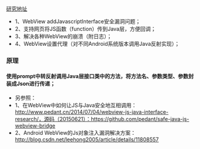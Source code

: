 [研究地址](https://github.com/seven456/SafeWebView)
* 1、WebView addJavascriptInterface安全漏洞问题；
* 2、支持网页将JS函数（function）传到Java层，方便回调；
* 3、解决各种WebView的崩溃（附日志）；
* 4、WebView设置代理（对不同Android系统版本调用Java反射实现）；
### 原理

#### 使用prompt中转反射调用Java层接口类中的方法，将方法名、参数类型、参数封装成Json进行传递；
* 另参照：
* 1、在WebView中如何让JS与Java安全地互相调用：http://www.pedant.cn/2014/07/04/webview-js-java-interface-research/，源码（20150621）：https://github.com/pedant/safe-java-js-webview-bridge
* 2、Android WebView的Js对象注入漏洞解决方案：http://blog.csdn.net/leehong2005/article/details/11808557